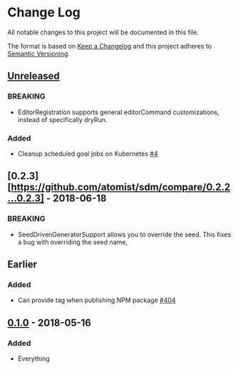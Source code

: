 # Change Log

All notable changes to this project will be documented in this file.

The format is based on [Keep a Changelog](http://keepachangelog.com/)
and this project adheres to [Semantic Versioning](http://semver.org/).

## [Unreleased](https://github.com/atomist/sdm/compare/0.2.4...HEAD)

### BREAKING

-   EditorRegistration supports general editorCommand customizations, instead of specifically dryRun.

### Added

-   Cleanup scheduled goal jobs on Kubernetes [#4](https://github.com/atomist/sdm-core/issues/4)

## [0.2.3][https://github.com/atomist/sdm/compare/0.2.2...0.2.3] - 2018-06-18

### BREAKING

-   SeedDrivenGeneratorSupport allows you to override the seed. This fixes a bug with overriding the seed name,

## Earlier

### Added

-   Can provide tag when publishing NPM package [#404](https://github.com/atomist/sdm/issues/404)

## [0.1.0](https://github.com/atomist/sdm/tree/0.1.0) - 2018-05-16

### Added

-   Everything
